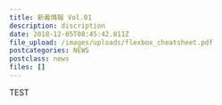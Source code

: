 ```yaml
---
title: 新着情報 Vol.01
description: discription
date: 2018-12-05T08:45:42.811Z
file_upload: /images/uploads/flexbox_cheatsheet.pdf
postcategories: NEWS
postclass: news
files: []
---
```

TEST













